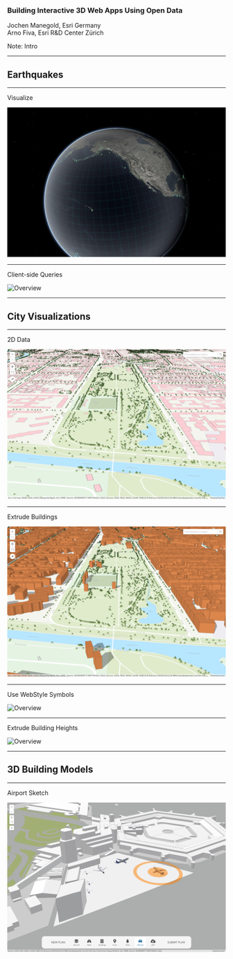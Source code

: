 
<!-- .slide: data-background="images/bg-4.png"  data-background-size="cover" -->


### Building Interactive 3D Web Apps Using Open Data

Jochen Manegold, Esri Germany \
Arno Fiva, Esri R&D Center Zürich


Note: Intro

---

<!-- .slide: data-background="images/bg-4.png"  data-background-size="cover" -->

## Earthquakes

---

<!-- .slide: data-background="images/bg-2.png"  data-background-size="cover" -->

Visualize

![Overview](images/earthquakes/overview.png)

---

<!-- .slide: data-background="images/bg-2.png"  data-background-size="cover" -->

Client-side Queries

![Overview](images/earthquakes/client-side-filtering.png)

---

<!-- .slide: data-background="images/bg-4.png"  data-background-size="cover" -->

## City Visualizations

---

<!-- .slide: data-background="images/bg-2.png"  data-background-size="cover" -->

2D Data

![Overview](images/2d-buildings/data.png)

---

<!-- .slide: data-background="images/bg-2.png"  data-background-size="cover" -->

Extrude Buildings

![Overview](images/2d-buildings/extrusion.png)

---

<!-- .slide: data-background="images/bg-2.png"  data-background-size="cover" -->

Use WebStyle Symbols

![Overview](images/2d-buildings/3d-symbols.png)

---

<!-- .slide: data-background="images/bg-2.png"  data-background-size="cover" -->

Extrude Building Heights

![Overview](images/2d-buildings/extrusion-with-height.png)

---

<!-- .slide: data-background="images/bg-4.png"  data-background-size="cover" -->

## 3D Building Models

---

<!-- .slide: data-background="images/bg-2.png"  data-background-size="cover" -->

Airport Sketch

![Overview](images/3d-buildings/sketch.png)
